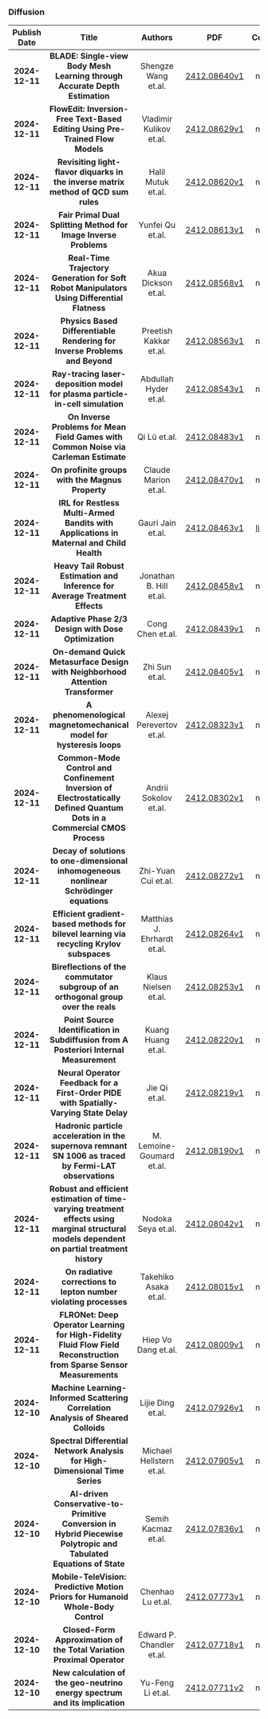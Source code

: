 
### Diffusion
|Publish Date|Title|Authors|PDF|Code|
| :---: | :---: | :---: | :---: | :---: |
|**2024-12-11**|**BLADE: Single-view Body Mesh Learning through Accurate Depth Estimation**|Shengze Wang et.al.|[2412.08640v1](http://arxiv.org/abs/2412.08640v1)|null|
|**2024-12-11**|**FlowEdit: Inversion-Free Text-Based Editing Using Pre-Trained Flow Models**|Vladimir Kulikov et.al.|[2412.08629v1](http://arxiv.org/abs/2412.08629v1)|null|
|**2024-12-11**|**Revisiting light-flavor diquarks in the inverse matrix method of QCD sum rules**|Halil Mutuk et.al.|[2412.08620v1](http://arxiv.org/abs/2412.08620v1)|null|
|**2024-12-11**|**Fair Primal Dual Splitting Method for Image Inverse Problems**|Yunfei Qu et.al.|[2412.08613v1](http://arxiv.org/abs/2412.08613v1)|null|
|**2024-12-11**|**Real-Time Trajectory Generation for Soft Robot Manipulators Using Differential Flatness**|Akua Dickson et.al.|[2412.08568v1](http://arxiv.org/abs/2412.08568v1)|null|
|**2024-12-11**|**Physics Based Differentiable Rendering for Inverse Problems and Beyond**|Preetish Kakkar et.al.|[2412.08563v1](http://arxiv.org/abs/2412.08563v1)|null|
|**2024-12-11**|**Ray-tracing laser-deposition model for plasma particle-in-cell simulation**|Abdullah Hyder et.al.|[2412.08543v1](http://arxiv.org/abs/2412.08543v1)|null|
|**2024-12-11**|**On Inverse Problems for Mean Field Games with Common Noise via Carleman Estimate**|Qi Lü et.al.|[2412.08483v1](http://arxiv.org/abs/2412.08483v1)|null|
|**2024-12-11**|**On profinite groups with the Magnus Property**|Claude Marion et.al.|[2412.08470v1](http://arxiv.org/abs/2412.08470v1)|null|
|**2024-12-11**|**IRL for Restless Multi-Armed Bandits with Applications in Maternal and Child Health**|Gauri Jain et.al.|[2412.08463v1](http://arxiv.org/abs/2412.08463v1)|[link](https://github.com/gjain234/whirl)|
|**2024-12-11**|**Heavy Tail Robust Estimation and Inference for Average Treatment Effects**|Jonathan B. Hill et.al.|[2412.08458v1](http://arxiv.org/abs/2412.08458v1)|null|
|**2024-12-11**|**Adaptive Phase 2/3 Design with Dose Optimization**|Cong Chen et.al.|[2412.08439v1](http://arxiv.org/abs/2412.08439v1)|null|
|**2024-12-11**|**On-demand Quick Metasurface Design with Neighborhood Attention Transformer**|Zhi Sun et.al.|[2412.08405v1](http://arxiv.org/abs/2412.08405v1)|null|
|**2024-12-11**|**A phenomenological magnetomechanical model for hysteresis loops**|Alexej Perevertov et.al.|[2412.08323v1](http://arxiv.org/abs/2412.08323v1)|null|
|**2024-12-11**|**Common-Mode Control and Confinement Inversion of Electrostatically Defined Quantum Dots in a Commercial CMOS Process**|Andrii Sokolov et.al.|[2412.08302v1](http://arxiv.org/abs/2412.08302v1)|null|
|**2024-12-11**|**Decay of solutions to one-dimensional inhomogeneous nonlinear Schrödinger equations**|Zhi-Yuan Cui et.al.|[2412.08272v1](http://arxiv.org/abs/2412.08272v1)|null|
|**2024-12-11**|**Efficient gradient-based methods for bilevel learning via recycling Krylov subspaces**|Matthias J. Ehrhardt et.al.|[2412.08264v1](http://arxiv.org/abs/2412.08264v1)|null|
|**2024-12-11**|**Bireflections of the commutator subgroup of an orthogonal group over the reals**|Klaus Nielsen et.al.|[2412.08253v1](http://arxiv.org/abs/2412.08253v1)|null|
|**2024-12-11**|**Point Source Identification in Subdiffusion from A Posteriori Internal Measurement**|Kuang Huang et.al.|[2412.08220v1](http://arxiv.org/abs/2412.08220v1)|null|
|**2024-12-11**|**Neural Operator Feedback for a First-Order PIDE with Spatially-Varying State Delay**|Jie Qi et.al.|[2412.08219v1](http://arxiv.org/abs/2412.08219v1)|null|
|**2024-12-11**|**Hadronic particle acceleration in the supernova remnant SN 1006 as traced by Fermi-LAT observations**|M. Lemoine-Goumard et.al.|[2412.08190v1](http://arxiv.org/abs/2412.08190v1)|null|
|**2024-12-11**|**Robust and efficient estimation of time-varying treatment effects using marginal structural models dependent on partial treatment history**|Nodoka Seya et.al.|[2412.08042v1](http://arxiv.org/abs/2412.08042v1)|null|
|**2024-12-11**|**On radiative corrections to lepton number violating processes**|Takehiko Asaka et.al.|[2412.08015v1](http://arxiv.org/abs/2412.08015v1)|null|
|**2024-12-11**|**FLRONet: Deep Operator Learning for High-Fidelity Fluid Flow Field Reconstruction from Sparse Sensor Measurements**|Hiep Vo Dang et.al.|[2412.08009v1](http://arxiv.org/abs/2412.08009v1)|null|
|**2024-12-10**|**Machine Learning-Informed Scattering Correlation Analysis of Sheared Colloids**|Lijie Ding et.al.|[2412.07926v1](http://arxiv.org/abs/2412.07926v1)|null|
|**2024-12-10**|**Spectral Differential Network Analysis for High-Dimensional Time Series**|Michael Hellstern et.al.|[2412.07905v1](http://arxiv.org/abs/2412.07905v1)|null|
|**2024-12-10**|**AI-driven Conservative-to-Primitive Conversion in Hybrid Piecewise Polytropic and Tabulated Equations of State**|Semih Kacmaz et.al.|[2412.07836v1](http://arxiv.org/abs/2412.07836v1)|null|
|**2024-12-10**|**Mobile-TeleVision: Predictive Motion Priors for Humanoid Whole-Body Control**|Chenhao Lu et.al.|[2412.07773v1](http://arxiv.org/abs/2412.07773v1)|null|
|**2024-12-10**|**Closed-Form Approximation of the Total Variation Proximal Operator**|Edward P. Chandler et.al.|[2412.07718v1](http://arxiv.org/abs/2412.07718v1)|null|
|**2024-12-10**|**New calculation of the geo-neutrino energy spectrum and its implication**|Yu-Feng Li et.al.|[2412.07711v2](http://arxiv.org/abs/2412.07711v2)|null|
